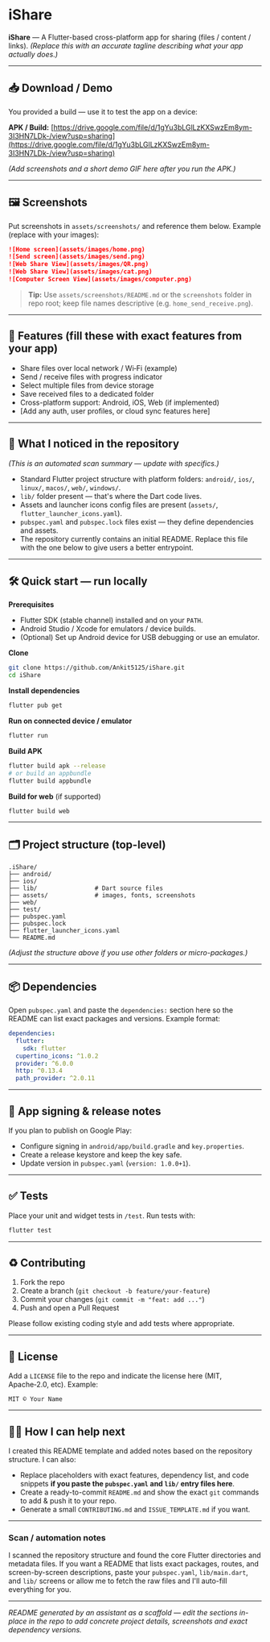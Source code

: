 # iShare

**iShare** — A Flutter-based cross-platform app for sharing (files / content / links). *(Replace this with an accurate tagline describing what your app actually does.)*

---

## 📥 Download / Demo

You provided a build — use it to test the app on a device:

**APK / Build:** [https://drive.google.com/file/d/1gYu3bLGlLzKXSwzEm8ym-3I3HN7LDk-/view?usp=sharing](https://drive.google.com/file/d/1gYu3bLGlLzKXSwzEm8ym-3I3HN7LDk-/view?usp=sharing)

*(Add screenshots and a short demo GIF here after you run the APK.)*

---

## 🖼️ Screenshots

Put screenshots in `assets/screenshots/` and reference them below. Example (replace with your images):

```markdown
![Home screen](assets/images/home.png)
![Send screen](assets/images/send.png)
![Web Share View](assets/images/QR.png)
![Web Share View](assets/images/cat.png)
![Computer Screen View](assets/images/computer.png)
```

> **Tip:** Use `assets/screenshots/README.md` or the `screenshots` folder in repo root; keep file names descriptive (e.g. `home_send_receive.png`).

---

## 🚀 Features (fill these with exact features from your app)

* Share files over local network / Wi‑Fi (example)
* Send / receive files with progress indicator
* Select multiple files from device storage
* Save received files to a dedicated folder
* Cross-platform support: Android, iOS, Web (if implemented)
* \[Add any auth, user profiles, or cloud sync features here]

---

## 🧩 What I noticed in the repository

*(This is an automated scan summary — update with specifics.)*

* Standard Flutter project structure with platform folders: `android/`, `ios/`, `linux/`, `macos/`, `web/`, `windows/`.
* `lib/` folder present — that's where the Dart code lives.
* Assets and launcher icons config files are present (`assets/`, `flutter_launcher_icons.yaml`).
* `pubspec.yaml` and `pubspec.lock` files exist — they define dependencies and assets.
* The repository currently contains an initial README. Replace this file with the one below to give users a better entrypoint.

---

## 🛠️ Quick start — run locally

**Prerequisites**

* Flutter SDK (stable channel) installed and on your `PATH`.
* Android Studio / Xcode for emulators / device builds.
* (Optional) Set up Android device for USB debugging or use an emulator.

**Clone**

```bash
git clone https://github.com/Ankit5125/iShare.git
cd iShare
```

**Install dependencies**

```bash
flutter pub get
```

**Run on connected device / emulator**

```bash
flutter run
```

**Build APK**

```bash
flutter build apk --release
# or build an appbundle
flutter build appbundle
```

**Build for web** (if supported)

```bash
flutter build web
```

---

## 🗂️ Project structure (top-level)

```
.iShare/
├── android/
├── ios/
├── lib/                # Dart source files
├── assets/             # images, fonts, screenshots
├── web/
├── test/
├── pubspec.yaml
├── pubspec.lock
├── flutter_launcher_icons.yaml
└── README.md
```

*(Adjust the structure above if you use other folders or micro-packages.)*

---

## 📦 Dependencies

Open `pubspec.yaml` and paste the `dependencies:` section here so the README can list exact packages and versions. Example format:

```yaml
dependencies:
  flutter:
    sdk: flutter
  cupertino_icons: ^1.0.2
  provider: ^6.0.0
  http: ^0.13.4
  path_provider: ^2.0.11
```

---

## 🔐 App signing & release notes

If you plan to publish on Google Play:

* Configure signing in `android/app/build.gradle` and `key.properties`.
* Create a release keystore and keep the key safe.
* Update version in `pubspec.yaml` (`version: 1.0.0+1`).

---

## ✅ Tests

Place your unit and widget tests in `/test`. Run tests with:

```bash
flutter test
```

---

## ♻️ Contributing

1. Fork the repo
2. Create a branch (`git checkout -b feature/your-feature`)
3. Commit your changes (`git commit -m "feat: add ..."`)
4. Push and open a Pull Request

Please follow existing coding style and add tests where appropriate.

---

## 📜 License

Add a `LICENSE` file to the repo and indicate the license here (MIT, Apache‑2.0, etc). Example:

```
MIT © Your Name
```

---

## 👨‍💻 How I can help next

I created this README template and added notes based on the repository structure. I can also:

* Replace placeholders with exact features, dependency list, and code snippets **if you paste the `pubspec.yaml` and `lib/` entry files here**.
* Create a ready-to-commit `README.md` and show the exact `git` commands to add & push it to your repo.
* Generate a small `CONTRIBUTING.md` and `ISSUE_TEMPLATE.md` if you want.

---

### Scan / automation notes

I scanned the repository structure and found the core Flutter directories and metadata files. If you want a README that lists exact packages, routes, and screen-by-screen descriptions, paste your `pubspec.yaml`, `lib/main.dart`, and `lib/` screens or allow me to fetch the raw files and I'll auto-fill everything for you.

---

*README generated by an assistant as a scaffold — edit the sections in-place in the repo to add concrete project details, screenshots and exact dependency versions.*
